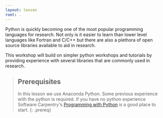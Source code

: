 ```yaml
---
layout: lesson
root: .
---
```


Python is quickly becoming one of the most popular programming 
languages for research.  Not only is it easier to learn than lower level 
languages like Fortran and C/C++ but there are also a plethora of open
source libraries available to aid in research.

This workshop will build on simpler python workshops and tutorials by
providing experience with several libraries that are commonly used in
research.


> ## Prerequisites
> In this lesson we use Anaconda Python.
> Some previous experience with the python is required.
> If you have no python experience Software Carpentry's 
[Programming with Python](http://swcarpentry.github.io/python-novice-inflammation/) 
is a good place to start.
{: .prereq}
